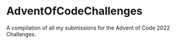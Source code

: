 # AdventOfCodeChallenges

A compilation of all my submissions for the Advent of Code 2022 Challenges.
